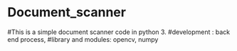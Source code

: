 # Document_scanner
#This is a simple document scanner code in python 3. 
#development : back end process, 
#library and modules: opencv, numpy
